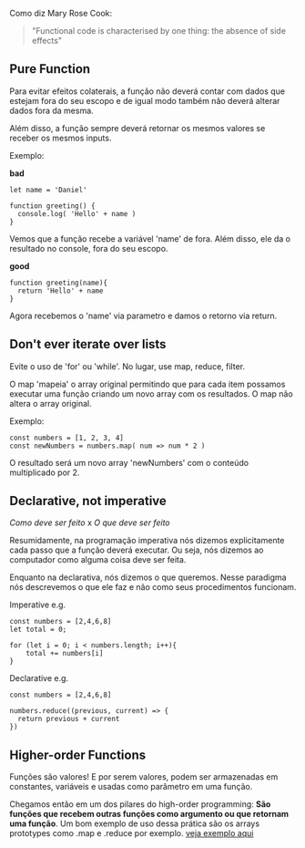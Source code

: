 Como diz Mary Rose Cook:
> "Functional code is characterised by one thing: the absence of side effects"


## Pure Function

Para evitar efeitos colaterais, a função não deverá contar com dados que estejam fora do seu escopo e de igual modo também não deverá alterar dados fora da mesma. 

Além disso, a função sempre deverá retornar os mesmos valores se receber os mesmos inputs.

Exemplo: 

**bad**
  ```
  let name = 'Daniel'

  function greeting() {
    console.log( 'Hello' + name )
  }
  ```
  Vemos que a função recebe a variável 'name' de fora.
  Além disso, ele da o resultado no console, fora do seu escopo.

  **good**
  ```
  function greeting(name){
    return 'Hello' + name
  }
  ```

  Agora recebemos o 'name' via parametro e damos o retorno via return.


## Don't ever iterate over lists

  Evite o uso de 'for' ou 'while'. No lugar, use map, reduce, filter.

  O map 'mapeia' o array original permitindo que para cada item possamos executar uma função criando um novo array com os resultados. O map não altera o array original.

  Exemplo:
  ```
  const numbers = [1, 2, 3, 4]
  const newNumbers = numbers.map( num => num * 2 )
  ```

  O resultado será um novo array 'newNumbers' com o conteúdo multiplicado por 2.

## Declarative, not imperative

*Como deve ser feito* x *O que deve ser feito*

Resumidamente, na programação imperativa nós dizemos explicitamente cada passo que a função deverá executar. Ou seja, nós dizemos ao computador como alguma coisa deve ser feita. 

Enquanto na declarativa, nós dizemos o que queremos. Nesse paradigma nós descrevemos o que ele faz e não como seus procedimentos funcionam.

Imperative e.g.
```
const numbers = [2,4,6,8]
let total = 0;

for (let i = 0; i < numbers.length; i++){
	total += numbers[i]
}
```

Declarative e.g.
```
const numbers = [2,4,6,8]

numbers.reduce((previous, current) => {
  return previous + current
})
```


## Higher-order Functions

Funções são valores!
E por serem valores, podem ser armazenadas em constantes, variáveis e usadas como parâmetro em uma função.

Chegamos então em um dos pilares do high-order programming: **São funções que recebem outras funções como argumento ou que retornam uma função**.
Um bom exemplo de uso dessa prática são os arrays prototypes como .map e .reduce por exemplo. [veja exemplo aqui](https://github.com/Danielgomesp/til/blob/master/javascript/map-filter-reduce.md)

